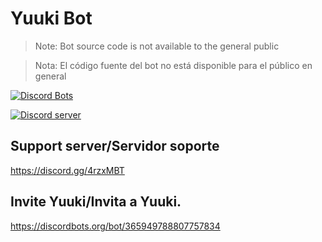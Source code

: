 
# Yuuki Bot

> Note: Bot source code is not available to the general public

> Nota: El código fuente del bot no está disponible para el público en general

<a href="https://discordbots.org/bot/365949788807757834">
  <img src="https://discordbots.org/api/widget/365949788807757834.svg" alt="Discord Bots" />
</a>

<p>
  <a href="https://discord.gg/abyRgJ8"><img src="https://camo.githubusercontent.com/91c586711ff648bdb02f1d71aef2801713577624/68747470733a2f2f692e696d6775722e636f6d2f5154396c686e672e706e67" alt="Discord server"></a>
</p>

## Support server/Servidor soporte

https://discord.gg/4rzxMBT

## Invite Yuuki/Invita a Yuuki.

https://discordbots.org/bot/365949788807757834
